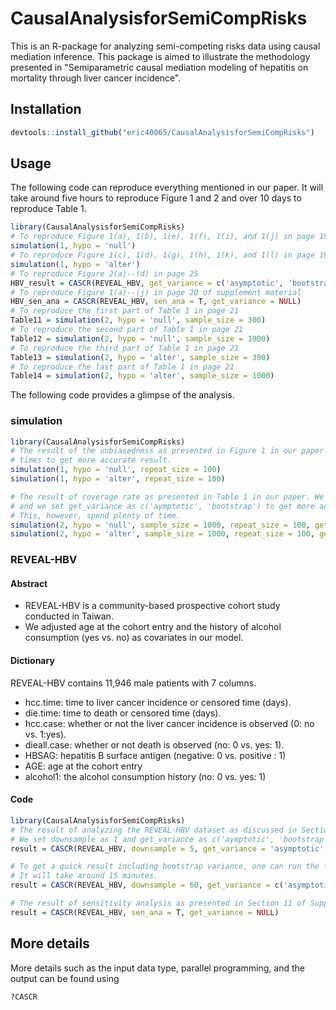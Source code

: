 # CausalAnalysisforSemiCompRisks
This is an R-package for analyzing semi-competing risks data using causal mediation inference. This package is aimed to illustrate the methodology presented in "Semiparametric causal mediation modeling of hepatitis on mortality through liver cancer incidence".

## Installation
```r
devtools::install_github("eric40065/CausalAnalysisforSemiCompRisks")
```

## Usage
The following code can reproduce everything mentioned in our paper. It will take around five hours to reproduce Figure 1 and 2 and over 10 days to reproduce Table 1.
```r
library(CausalAnalysisforSemiCompRisks)
# To reproduce Figure 1(a), 1(b), 1(e), 1(f), 1(i), and 1(j) in page 19
simulation(1, hypo = 'null')
# To reproduce Figure 1(c), 1(d), 1(g), 1(h), 1(k), and 1(l) in page 19
simulation(1, hypo = 'alter')
# To reproduce Figure 2(a)--(d) in page 25
HBV_result = CASCR(REVEAL_HBV, get_variance = c('asymptotic', 'bootstrap'), plot_result = T)
# To reproduce Figure 1(a)--(j) in page 20 of supplement material
HBV_sen_ana = CASCR(REVEAL_HBV, sen_ana = T, get_variance = NULL)
# To reproduce the first part of Table 1 in page 21
Table11 = simulation(2, hypo = 'null', sample_size = 300)
# To reproduce the second part of Table 1 in page 21
Table12 = simulation(2, hypo = 'null', sample_size = 1000)
# To reproduce the third part of Table 1 in page 21
Table13 = simulation(2, hypo = 'alter', sample_size = 300)
# To reproduce the last part of Table 1 in page 21
Table14 = simulation(2, hypo = 'alter', sample_size = 1000)
```
The following code provides a glimpse of the analysis.

### simulation
```r
library(CausalAnalysisforSemiCompRisks)
# The result of the unbiasedness as presented in Figure 1 in our paper. We repeat it 1,000
# times to get more accurate result.
simulation(1, hypo = 'null', repeat_size = 100)
simulation(1, hypo = 'alter', repeat_size = 100)

# The result of coverage rate as presented in Table 1 in our paper. We repeat it 1,000 times
# and we set get_variance as c('aymptotic', 'bootstrap') to get more accurate result.
# This, however, spend plenty of time.
simulation(2, hypo = 'null', sample_size = 1000, repeat_size = 100, get_variance = 'asymptotic')
simulation(2, hypo = 'alter', sample_size = 1000, repeat_size = 100, get_variance = 'asymptotic')
```

### REVEAL-HBV
#### Abstract
- REVEAL-HBV is a community-based prospective cohort study conducted in Taiwan.
- We adjusted age at the cohort entry and the history of alcohol consumption (yes vs. no) as covariates in our model.
#### Dictionary
REVEAL-HBV contains 11,946 male patients with 7 columns.
- hcc.time: time to liver cancer incidence or censored time (days).
- die.time: time to death or censored time (days).
- hcc.case: whether or not the liver cancer incidence is observed (0: no vs. 1:yes).
- dieall.case: whether or not death is observed (no: 0 vs. yes: 1).
- HBSAG: hepatitis B surface antigen (negative: 0 vs. positive : 1)
- AGE: age at the cohort entry
- alcohol1: the alcohol consumption history (no: 0 vs. yes: 1)
#### Code
```r
library(CausalAnalysisforSemiCompRisks)
# The result of analyzing the REVEAL-HBV dataset as discussed in Section 7 in our paper.
# We set downsample as 1 and get_variance as c('aymptotic', 'bootstrap') in our paper.
result = CASCR(REVEAL_HBV, downsample = 5, get_variance = 'asymptotic', plot_result = T)

# To get a quick result including bootstrap variance, one can run the following code.
# It will take around 15 minutes.
result = CASCR(REVEAL_HBV, downsample = 60, get_variance = c('asymptotic', 'bootstrap'), plot_result = T)

# The result of sensitivity analysis as presented in Section 11 of Supplement Material.
result = CASCR(REVEAL_HBV, sen_ana = T, get_variance = NULL)
```

## More details
More details such as the input data type, parallel programming, and the output can be found using
```r
?CASCR
```
